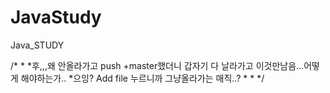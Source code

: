 # JavaStudy
Java_STUDY

/*
*
*후,,,왜 안올라가고 push +master했더니 갑자기 다 날라가고 이것만남음...어떻게 해야하는가..
*으잉? Add file 누르니까 그냥올라가는 매직..?
*
*
*/
